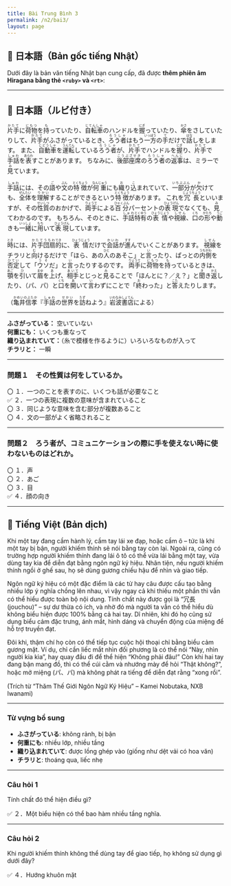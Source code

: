```yaml
---
title: Bài Trung Bình 3
permalink: /n2/bai3/
layout: page
---
```


## 📖 日本語（Bản gốc tiếng Nhật）

Dưới đây là bản văn tiếng Nhật bạn cung cấp, đã được **thêm phiên âm Hiragana bằng thẻ `<ruby>` và `<rt>`**:

---

## 📖 日本語（ルビ付き）

<ruby>片手<rt>かたて</rt></ruby>に<ruby>荷物<rt>にもつ</rt></ruby>を<ruby>持<rt>も</rt></ruby>っていたり、<ruby>自転車<rt>じてんしゃ</rt></ruby>のハンドルを<ruby>握<rt>にぎ</rt></ruby>っていたり、<ruby>傘<rt>かさ</rt></ruby>をさしていたりして、<ruby>片手<rt>かたて</rt></ruby>がふさがっているとき、<ruby>ろう者<rt>ろうしゃ</rt></ruby>はもう<ruby>一方<rt>いっぽう</rt></ruby>の<ruby>手<rt>て</rt></ruby>だけで<ruby>話<rt>はな</rt></ruby>しをします。
また、<ruby>自動車<rt>じどうしゃ</rt></ruby>を<ruby>運転<rt>うんてん</rt></ruby>している<ruby>ろう者<rt>ろうしゃ</rt></ruby>が、<ruby>片手<rt>かたて</rt></ruby>でハンドルを<ruby>握<rt>にぎ</rt></ruby>り、<ruby>片手<rt>かたて</rt></ruby>で<ruby>手話<rt>しゅわ</rt></ruby>を<ruby>表<rt>あらわ</rt></ruby>すことがあります。
ちなみに、<ruby>後部座席<rt>こうぶざせき</rt></ruby>の<ruby>ろう者<rt>ろうしゃ</rt></ruby>の<ruby>返事<rt>へんじ</rt></ruby>は、ミラーで<ruby>見<rt>み</rt></ruby>ています。

<ruby>手話<rt>しゅわ</rt></ruby>には、その<ruby>語<rt>ご</rt></ruby>や<ruby>文<rt>ぶん</rt></ruby>の<ruby>特徴<rt>とくちょう</rt></ruby>が<ruby>何重<rt>なんじゅう</rt></ruby>にも<ruby>織<rt>お</rt></ruby>り<ruby>込<rt>こ</rt></ruby>まれていて、<ruby>一部分<rt>いちぶぶん</rt></ruby>が<ruby>欠<rt>か</rt></ruby>けても、<ruby>全体<rt>ぜんたい</rt></ruby>を<ruby>理解<rt>りかい</rt></ruby>することができるという<ruby>特徴<rt>とくちょう</rt></ruby>があります。
これを<ruby>冗長<rt>じょうちょう</rt></ruby>といいますが、その<ruby>性質<rt>せいしつ</rt></ruby>のおかげで、<ruby>両手<rt>りょうて</rt></ruby>による<ruby>百分<rt>ひゃくぶん</rt></ruby>パーセントの<ruby>表現<rt>ひょうげん</rt></ruby>でなくても、<ruby>見<rt>み</rt></ruby>てわかるのです。
もちろん、そのときに、<ruby>手話<rt>しゅわ</rt></ruby><ruby>特有<rt>とくゆう</rt></ruby>の<ruby>表情<rt>ひょうじょう</rt></ruby>や<ruby>視線<rt>しせん</rt></ruby>、<ruby>口<rt>くち</rt></ruby>の<ruby>形<rt>かたち</rt></ruby>や<ruby>動<rt>うご</rt></ruby>きも<ruby>一緒<rt>いっしょ</rt></ruby>に<ruby>用<rt>もち</rt></ruby>いて<ruby>表現<rt>ひょうげん</rt></ruby>しています。

<ruby>時<rt>とき</rt></ruby>には、<ruby>片手<rt>かたて</rt></ruby><ruby>団扇<rt>うちわ</rt></ruby><ruby>的<rt>てき</rt></ruby>に、<ruby>表情<rt>ひょうじょう</rt></ruby>だけで<ruby>会話<rt>かいわ</rt></ruby>が<ruby>進<rt>すす</rt></ruby>んでいくことがあります。 <ruby>視線<rt>しせん</rt></ruby>をチラリと<ruby>向<rt>む</rt></ruby>けるだけで「ほら、あの<ruby>人<rt>ひと</rt></ruby>のあそこ」と<ruby>言<rt>い</rt></ruby>ったり、ぱっとの<ruby>内側<rt>うちがわ</rt></ruby>を<ruby>否定<rt>ひてい</rt></ruby>して「<ruby>ウソ<rt>うそ</rt></ruby>だ」と<ruby>言<rt>い</rt></ruby>ったりするのです。 <ruby>両手<rt>りょうて</rt></ruby>に<ruby>荷物<rt>にもつ</rt></ruby>を<ruby>持<rt>も</rt></ruby>っているときは、<ruby>顎<rt>あご</rt></ruby>を<ruby>引<rt>ひ</rt></ruby>いて<ruby>眉<rt>まゆ</rt></ruby>を<ruby>上<rt>あ</rt></ruby>げ、<ruby>相手<rt>あいて</rt></ruby>とじっと<ruby>見<rt>み</rt></ruby>ることで「ほんとに？／え？」と<ruby>聞<rt>き</rt></ruby>き<ruby>返<rt>かえ</rt></ruby>したり、（パ、パ）と<ruby>口<rt>くち</rt></ruby>を<ruby>開<rt>あ</rt></ruby>いて<ruby>言<rt>い</rt></ruby>わずにことで「<ruby>終<rt>お</rt></ruby>わった」と<ruby>答<rt>こた</rt></ruby>えたりします。

（<ruby>亀井信孝<rt>かめいのぶたか</rt></ruby>『<ruby>手話<rt>しゅわ</rt></ruby>の<ruby>世界<rt>せかい</rt></ruby>を<ruby>訪<rt>たず</rt></ruby>ねよう』<ruby>岩波書店<rt>いわなみしょてん</rt></ruby>による）

---

**ふさがっている：** 空いていない  
**何重にも：** いくつも重なって  
**織り込まれていて：**（糸で模様を作るように）いろいろなものが入って  
**チラリと：** 一瞬  

---

### 問題１　その性質は何をしているか。

〇 １．一つのことを表すのに、いくつも話が必要なこと  
✅ ２．一つの表現に複数の意味が含まれていること  
〇 ３．同じような意味を含む部分が複数あること  
〇 ４．文の一部がよく省略されること  

---

### 問題２　ろう者が、コミュニケーションの際に手を使えない時に使わないものはどれか。

〇 １．声  
〇 ２．あご  
〇 ３．目  
✅ ４．顔の向き  

---

## 📘 Tiếng Việt (Bản dịch)

Khi một tay đang cầm hành lý, cầm tay lái xe đạp, hoặc cầm ô – tức là khi một tay bị bận, người khiếm thính sẽ nói bằng tay còn lại. Ngoài ra, cũng có trường hợp người khiếm thính đang lái ô tô có thể vừa lái bằng một tay, vừa dùng tay kia để diễn đạt bằng ngôn ngữ ký hiệu. Nhân tiện, nếu người khiếm thính ngồi ở ghế sau, họ sẽ dùng gương chiếu hậu để nhìn và giao tiếp.

Ngôn ngữ ký hiệu có một đặc điểm là các từ hay câu được cấu tạo bằng nhiều lớp ý nghĩa chồng lên nhau, vì vậy ngay cả khi thiếu một phần thì vẫn có thể hiểu được toàn bộ nội dung. Tính chất này được gọi là “冗長 (jouchou)” – sự dư thừa có ích, và nhờ đó mà người ta vẫn có thể hiểu dù không biểu hiện được 100% bằng cả hai tay. Dĩ nhiên, khi đó họ cũng sử dụng biểu cảm đặc trưng, ánh mắt, hình dáng và chuyển động của miệng để hỗ trợ truyền đạt.

Đôi khi, thậm chí họ còn có thể tiếp tục cuộc hội thoại chỉ bằng biểu cảm gương mặt. Ví dụ, chỉ cần liếc mắt nhìn đối phương là có thể nói “Này, nhìn người kia kìa”, hay quay đầu đi để thể hiện “Không phải đâu!” Còn khi hai tay đang bận mang đồ, thì có thể cúi cằm và nhướng mày để hỏi “Thật không?”, hoặc mở miệng (パ、パ) mà không phát ra tiếng để diễn đạt rằng “xong rồi”.

(Trích từ “Thăm Thế Giới Ngôn Ngữ Ký Hiệu” – Kamei Nobutaka, NXB Iwanami)

---

### Từ vựng bổ sung

- **ふさがっている**: không rảnh, bị bận  
- **何重にも**: nhiều lớp, nhiều tầng  
- **織り込まれていて**: được lồng ghép vào (giống như dệt vải có hoa văn)  
- **チラリと**: thoáng qua, liếc nhẹ

---

### Câu hỏi 1  
Tính chất đó thể hiện điều gì?

✅ ２．Một biểu hiện có thể bao hàm nhiều tầng nghĩa.

---

### Câu hỏi 2  
Khi người khiếm thính không thể dùng tay để giao tiếp, họ không sử dụng gì dưới đây?

✅ ４．Hướng khuôn mặt  
